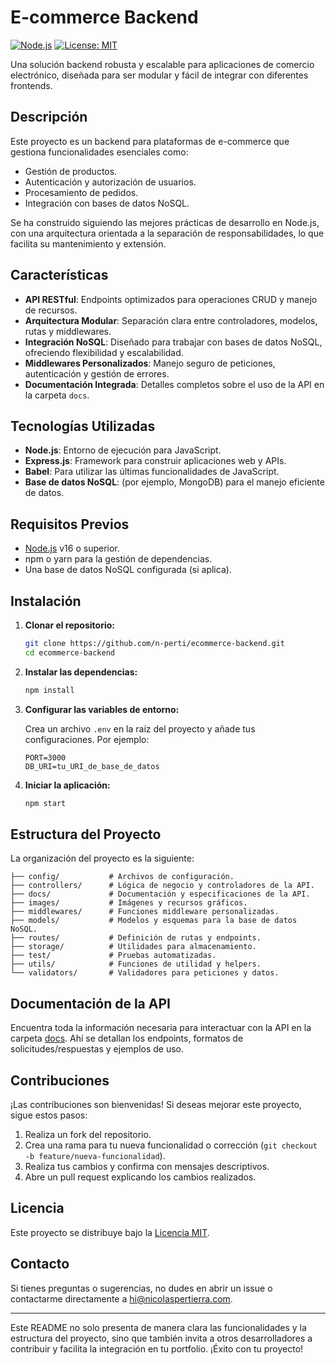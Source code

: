 # E-commerce Backend

[![Node.js](https://img.shields.io/badge/Node.js-v16%2B-green)](https://nodejs.org/)
[![License: MIT](https://img.shields.io/badge/License-MIT-yellow.svg)](LICENSE)

Una solución backend robusta y escalable para aplicaciones de comercio electrónico, diseñada para ser modular y fácil de integrar con diferentes frontends.

## Descripción

Este proyecto es un backend para plataformas de e-commerce que gestiona funcionalidades esenciales como:
- Gestión de productos.
- Autenticación y autorización de usuarios.
- Procesamiento de pedidos.
- Integración con bases de datos NoSQL.

Se ha construido siguiendo las mejores prácticas de desarrollo en Node.js, con una arquitectura orientada a la separación de responsabilidades, lo que facilita su mantenimiento y extensión.

## Características

- **API RESTful**: Endpoints optimizados para operaciones CRUD y manejo de recursos.
- **Arquitectura Modular**: Separación clara entre controladores, modelos, rutas y middlewares.
- **Integración NoSQL**: Diseñado para trabajar con bases de datos NoSQL, ofreciendo flexibilidad y escalabilidad.
- **Middlewares Personalizados**: Manejo seguro de peticiones, autenticación y gestión de errores.
- **Documentación Integrada**: Detalles completos sobre el uso de la API en la carpeta `docs`.

## Tecnologías Utilizadas

- **Node.js**: Entorno de ejecución para JavaScript.
- **Express.js**: Framework para construir aplicaciones web y APIs.
- **Babel**: Para utilizar las últimas funcionalidades de JavaScript.
- **Base de datos NoSQL**: (por ejemplo, MongoDB) para el manejo eficiente de datos.

## Requisitos Previos

- [Node.js](https://nodejs.org/) v16 o superior.
- npm o yarn para la gestión de dependencias.
- Una base de datos NoSQL configurada (si aplica).

## Instalación

1. **Clonar el repositorio:**

    ```bash
    git clone https://github.com/n-perti/ecommerce-backend.git
    cd ecommerce-backend
    ```

2. **Instalar las dependencias:**

    ```bash
    npm install
    ```

3. **Configurar las variables de entorno:**

    Crea un archivo `.env` en la raíz del proyecto y añade tus configuraciones. Por ejemplo:

    ```
    PORT=3000
    DB_URI=tu_URI_de_base_de_datos
    ```

4. **Iniciar la aplicación:**

    ```bash
    npm start
    ```

## Estructura del Proyecto

La organización del proyecto es la siguiente:

```
├── config/           # Archivos de configuración.
├── controllers/      # Lógica de negocio y controladores de la API.
├── docs/             # Documentación y especificaciones de la API.
├── images/           # Imágenes y recursos gráficos.
├── middlewares/      # Funciones middleware personalizadas.
├── models/           # Modelos y esquemas para la base de datos NoSQL.
├── routes/           # Definición de rutas y endpoints.
├── storage/          # Utilidades para almacenamiento.
├── test/             # Pruebas automatizadas.
├── utils/            # Funciones de utilidad y helpers.
└── validators/       # Validadores para peticiones y datos.
```

## Documentación de la API

Encuentra toda la información necesaria para interactuar con la API en la carpeta [docs](./docs). Ahí se detallan los endpoints, formatos de solicitudes/respuestas y ejemplos de uso.

## Contribuciones

¡Las contribuciones son bienvenidas! Si deseas mejorar este proyecto, sigue estos pasos:

1. Realiza un fork del repositorio.
2. Crea una rama para tu nueva funcionalidad o corrección (`git checkout -b feature/nueva-funcionalidad`).
3. Realiza tus cambios y confirma con mensajes descriptivos.
4. Abre un pull request explicando los cambios realizados.

## Licencia

Este proyecto se distribuye bajo la [Licencia MIT](LICENSE).

## Contacto

Si tienes preguntas o sugerencias, no dudes en abrir un issue o contactarme directamente a [hi@nicolaspertierra.com](mailto:hi@nicolaspertierra.com).

---

Este README no solo presenta de manera clara las funcionalidades y la estructura del proyecto, sino que también invita a otros desarrolladores a contribuir y facilita la integración en tu portfolio. ¡Éxito con tu proyecto!
